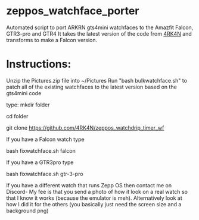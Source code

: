 # zeppos_watchface_porter
Automated script to port ARKRN gts4mini watchfaces to the Amazfit Falcon, GTR3-pro and GTR4
It takes the latest version of the code from <a href="https://github.com/4RK4N/zeppos_watchdrip_timer_wf">4RK4N</a> and transforms to make a Falcon version.

# Instructions:
Unzip the Pictures.zip file into ~/Pictures
Run "bash bulkwatchface.sh" to patch all of the existing watchfaces to the latest version based on the gts4mini code

type:
   mkdir folder
   
   cd folder
   
   git clone https://github.com/4RK4N/zeppos_watchdrip_timer_wf

If you have a Falcon watch type

bash fixwatchface.sh falcon

If you have a GTR3pro type

bash fixwatchface.sh gtr-3-pro

If you have a different watch that runs Zepp OS then contact me on Discord- My fee is that you send a photo of how it look on a real watch so that I know it works (because the emulator is meh). Alternatively look at how I did it for the others (you basically just need the screen size and a background png)
